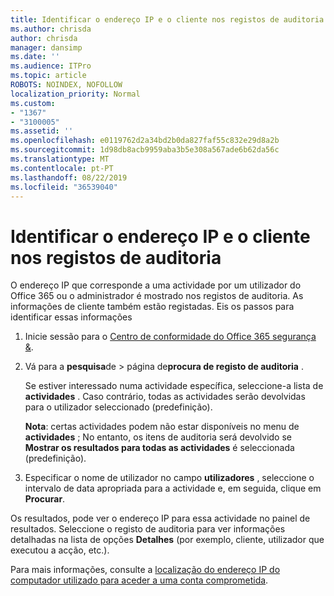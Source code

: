 ```yaml
---
title: Identificar o endereço IP e o cliente nos registos de auditoria
ms.author: chrisda
author: chrisda
manager: dansimp
ms.date: ''
ms.audience: ITPro
ms.topic: article
ROBOTS: NOINDEX, NOFOLLOW
localization_priority: Normal
ms.custom:
- "1367"
- "3100005"
ms.assetid: ''
ms.openlocfilehash: e0119762d2a34bd2b0da827faf55c832e29d8a2b
ms.sourcegitcommit: 1d98db8acb9959aba3b5e308a567ade6b62da56c
ms.translationtype: MT
ms.contentlocale: pt-PT
ms.lasthandoff: 08/22/2019
ms.locfileid: "36539040"
---
```

# <a name="identify-ip-address-and-client-in-audit-logs"></a>Identificar o endereço IP e o cliente nos registos de auditoria

O endereço IP que corresponde a uma actividade por um utilizador do Office 365 ou o administrador é mostrado nos registos de auditoria. As informações de cliente também estão registadas. Eis os passos para identificar essas informações

1. Inicie sessão para o [Centro de conformidade do Office 365 segurança &](https://protection.office.com/).

2. Vá para a **pesquisa**de > página de**procura de registo de auditoria** .

   Se estiver interessado numa actividade específica, seleccione-a lista de **actividades** . Caso contrário, todas as actividades serão devolvidas para o utilizador seleccionado (predefinição).

   **Nota**: certas actividades podem não estar disponíveis no menu de **actividades** ; No entanto, os itens de auditoria será devolvido se **Mostrar os resultados para todas as actividades** é seleccionada (predefinição).

3. Especificar o nome de utilizador no campo **utilizadores** , seleccione o intervalo de data apropriada para a actividade e, em seguida, clique em **Procurar**.

Os resultados, pode ver o endereço IP para essa actividade no painel de resultados. Seleccione o registo de auditoria para ver informações detalhadas na lista de opções **Detalhes** (por exemplo, cliente, utilizador que executou a acção, etc.).

Para mais informações, consulte a [localização do endereço IP do computador utilizado para aceder a uma conta comprometida](https://docs.microsoft.com/office365/securitycompliance/auditing-troubleshooting-scenarios#finding-the-ip-address-of-the-computer-used-to-access-a-compromised-account).
